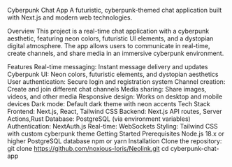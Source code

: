 Cyberpunk Chat App
A futuristic, cyberpunk-themed chat application built with Next.js and modern web technologies.

Overview
This project is a real-time chat application with a cyberpunk aesthetic, featuring neon colors, futuristic UI elements, and a dystopian digital atmosphere. The app allows users to communicate in real-time, create channels, and share media in an immersive cyberpunk environment.

Features
Real-time messaging: Instant message delivery and updates
Cyberpunk UI: Neon colors, futuristic elements, and dystopian aesthetics
User authentication: Secure login and registration system
Channel creation: Create and join different chat channels
Media sharing: Share images, videos, and other media
Responsive design: Works on desktop and mobile devices
Dark mode: Default dark theme with neon accents
Tech Stack
Frontend: Next.js, React, Tailwind CSS
Backend: Next.js API routes, Server Actions,Rust
Database: PostgreSQL (via environment variables)
Authentication: NextAuth.js
Real-time: WebSockets
Styling: Tailwind CSS with custom cyberpunk theme
Getting Started
Prerequisites
Node.js 18.x or higher
PostgreSQL database
npm or yarn
Installation
Clone the repository:
git clone https://github.com/noxious-loris/Neolink.git
cd cyberpunk-chat-app
